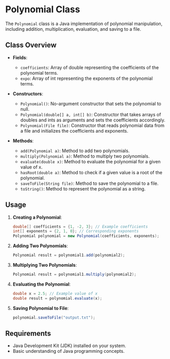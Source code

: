 # Polynomial Class

The `Polynomial` class is a Java implementation of polynomial manipulation, including addition, multiplication, evaluation, and saving to a file.

## Class Overview

- **Fields**:
  - `coefficients`: Array of double representing the coefficients of the polynomial terms.
  - `expo`: Array of int representing the exponents of the polynomial terms.

- **Constructors**:
  - `Polynomial()`: No-argument constructor that sets the polynomial to null.
  - `Polynomial(double[] a, int[] b)`: Constructor that takes arrays of doubles and ints as arguments and sets the coefficients accordingly.
  - `Polynomial(File file)`: Constructor that reads polynomial data from a file and initializes the coefficients and exponents.

- **Methods**:
  - `add(Polynomial a)`: Method to add two polynomials.
  - `multiply(Polynomial a)`: Method to multiply two polynomials.
  - `evaluate(double x)`: Method to evaluate the polynomial for a given value of x.
  - `hasRoot(double a)`: Method to check if a given value is a root of the polynomial.
  - `saveToFile(String file)`: Method to save the polynomial to a file.
  - `toString()`: Method to represent the polynomial as a string.

## Usage

1. **Creating a Polynomial**:
   ```java
   double[] coefficients = {1, -2, 3}; // Example coefficients
   int[] exponents = {2, 1, 0}; // Corresponding exponents
   Polynomial polynomial = new Polynomial(coefficients, exponents);
   ```

2. **Adding Two Polynomials**:
   ```java
   Polynomial result = polynomial1.add(polynomial2);
   ```

3. **Multiplying Two Polynomials**:
   ```java
   Polynomial result = polynomial1.multiply(polynomial2);
   ```

4. **Evaluating the Polynomial**:
   ```java
   double x = 2.5; // Example value of x
   double result = polynomial.evaluate(x);
   ```

5. **Saving Polynomial to File**:
   ```java
   polynomial.saveToFile("output.txt");
   ```

## Requirements

- Java Development Kit (JDK) installed on your system.
- Basic understanding of Java programming concepts.
